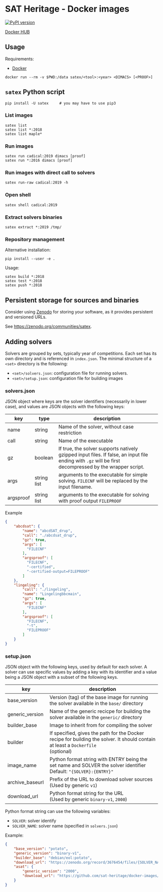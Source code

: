 # SAT Heritage - Docker images

[![PyPI version](https://badge.fury.io/py/satex.svg)](https://badge.fury.io/py/satex)

[Docker HUB](https://hub.docker.com/u/satex)

## Usage

Requirements:
* [Docker](https://docker.com)

```
docker run --rm -v $PWD:/data satex/<tool>:<year> <DIMACS> [<PROOF>]
```

## `satex` Python script

```
pip install -U satex     # you may have to use pip3
```

### List images
```
satex list
satex list *:2018
satex list maple*
```

### Run images
```
satex run cadical:2019 dimacs [proof]
satex run *:2016 dimacs [proof]
```

### Run images with direct call to solvers
```
satex run-raw cadical:2019 -h
```

### Open shell
```
satex shell cadical:2019
```

### Extract solvers binaries
```
satex extract *:2019 /tmp/
```

### Repository management

Alternative installation:
```
pip install --user -e .
```

Usage:
```
satex build *:2018
satex test *:2018
satex push *:2018
```

## Persistent storage for sources and binaries

Consider using [Zenodo](https://zenodo.org) for storing your software, as it provides persistent and versioned URLs.

See https://zenodo.org/communities/satex.


## Adding solvers

Solvers are grouped by sets, typically year of competitions. Each set has its own directory and is referenced in `index.json`.
The minimal structure of a `<set>` directory is the following:
* `<set>/solvers.json`: configuration file for running solvers.
* `<set>/setup.json`: configuration file for building images

### solvers.json

JSON object where keys are the solver identifiers (necessarily in lower case),
and values are JSON objects with the following keys:

| key | type | description |
| --- | --- | --- |
| name | string | Name of the solver, without case restriction |
| call | string | Name of the executable |
| gz | boolean | If true, the solver supports natively gzipped input files.  If false, an input file ending with `.gz` will be first decompressed by the wrapper script. |
| args | string list | arguments to the executable for simple solving. `FILECNF` will be replaced by the input filename. |
| argsproof | string list | arguments to the executable for solving with proof output `FILEPROOF` |


Example
```json
{
    "abcdsat": {
        "name": "abcdSAT_drup",
        "call": "./abcdsat_drup",
        "gz": true,
        "args": [
          "FILECNF"
        ],
        "argsproof": [
          "FILECNF",
          "-certified",
          "-certified-output=FILEPROOF"
        ]
    },
    "lingeling": {
        "call": "./lingeling",
        "name": "Lingelingbbcmain",
        "gz": true,
        "args": [
          "FILECNF"
        ],
        "argsproof": [
          "FILECNF",
          "-t",
          "FILEPROOF"
        ]
    }
}
```

### setup.json

JSON object with the following keys, used by default for each solver.
A solver can use specific values by adding a key with its identifier and a value
being a JSON object with a subset of the following keys.

| key | description |
| --- | --- |
| base_version | Version (tag) of the base image for running the solver available in the `base/` directory |
| generic_version | Name of the generic recicpe for building the solver available in the `generic/` directory |
| builder_base | Image to inherit from for compiling the solver |
| builder | If specified, gives the path for the Docker recipe for building the solver. It should contain at least a `Dockerfile`<br/>(optional) |
| image_name | Python format string with ENTRY being the set name and SOLVER the solver identifier<br/>Default: `"{SOLVER}:{ENTRY}"` |
| archive_baseurl | Prefix of the URL to download solver sources <br/>(Used by generic `v1`) |
| download_url | Python format string for the URL <br/>(Used by generic `binary-v1`, `2000`) |

Python format string can use the following variables:
* `SOLVER`: solver identify
* `SOLVER_NAME`: solver name (specified in `solvers.json`)


Example:
```json
{
    "base_version": "potato",
    "generic_version": "binary-v1",
    "builder_base": "debian/eol:potato",
    "download_url": "https://zenodo.org/record/3676454/files/{SOLVER_NAME}?download=1",
    "asat": {
        "generic_version": "2000",
        "download_url": "https://github.com/sat-heritage/docker-images/releases/download/packages/2000-{SOLVER_NAME}.src.tgz"
    }
}
```

